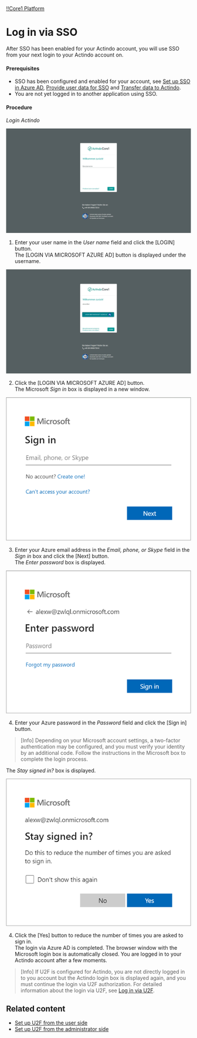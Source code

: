[!!Core1 Platform](Core1Platform)

# Log in via SSO

After SSO has been enabled for your Actindo account, you will use SSO from your next login to your Actindo account on.

#### Prerequisites

- SSO has been configured and enabled for your account, see [Set up SSO in Azure AD](/Core1Platform/SSO/Integration/01_AzureADSetup.md), [Provide user data for SSO](/Core1Platform/SSO/Integration/02_ProvideUserData.md) and [Transfer data to Actindo](/Core1Platform/SSO/Integration/03_TransferData.md).
- You are not yet logged in to another application using SSO.

#### Procedure

*Login Actindo*

![Login user name](/Assets/Screenshots/Core1Platform/LoginUsername.png "[Login user name]")

1. Enter your user name in the *User name* field and click the [LOGIN] button.   
  The [LOGIN VIA MICROSOFT AZURE AD] button is displayed under the username.

  ![Login SSO](/Assets/Screenshots/Core1Platform/LoginSSO.png "[Login SSO]")

2. Click the [LOGIN VIA MICROSOFT AZURE AD] button.   
  The Microsoft *Sign in* box is displayed in a new window.

  ![Sign in](/Assets/Screenshots/Core1Platform/Microsoft/SignIn.png "[Sign in]")

3. Enter your Azure email address in the *Email, phone, or Skype* field in the *Sign in* box and click the [Next] button.   
  The *Enter password* box is displayed.

  ![Enter password](/Assets/Screenshots/Core1Platform/Microsoft/EnterPassword.png "[Enter password]")

4. Enter your Azure password in the *Password* field and click the [Sign in] button.    

  > [Info] Depending on your Microsoft account settings, a two-factor authentication may be configured, and you must verify your identity by an additional code. Follow the instructions in the Microsoft box to complete the login process.

  The *Stay signed in?* box is displayed.

  ![Stay signed in](/Assets/Screenshots/Core1Platform/Microsoft/StaySignedIn.png "[Stay signed in]")

4. Click the [Yes] button to reduce the number of times you are asked to sign in.   
  The login via Azure AD is completed. The browser window with the Microsoft login box is automatically closed. You are logged in to your Actindo account after a few moments.

> [Info] If U2F is configured for Actindo, you are not directly logged in to you account but the Actindo login box is displayed again, and you must continue the login via U2F authorization. For detailed information about the login via U2F, see [Log in via U2F](/Core1Platform/MFA/Operation/01_U2FLogin.md).



## Related content

- [Set up U2F from the user side](/Core1Platform/MFA/Integration/01_UserSetupActindo.md)
- [Set up U2F from the administrator side](/Core1Platform/MFA/Integration/02_AdminSetupActindo.md)
